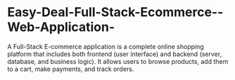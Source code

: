 # Easy-Deal-Full-Stack-Ecommerce--Web-Application-
A Full-Stack E-commerce application is a complete online shopping platform that includes both frontend (user interface) and backend (server, database, and business logic). It allows users to browse products, add them to a cart, make payments, and track orders.
